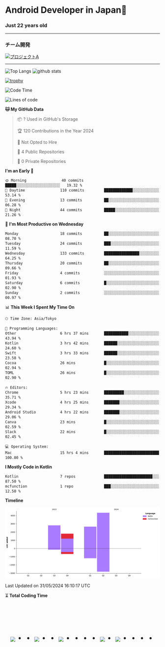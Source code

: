 # Android Developer in Japan👋 
### Just 22 years old 
*************************************
### チーム開発

[![プロジェクトA](https://github-readme-stats.vercel.app/api/pin/?username=N3AttendanceManager&repo=AttendanceApp&bg_color=0d1117&title_color=58a6ff&text_color=c3d1d9)](https://github.com/N3AttendanceManager/AttendanceApp)



------------------------------------------------------------

<p align="left"> 
  <img alt="Top Langs" height="150px" src="https://github-readme-stats.vercel.app/api/top-langs/?username=batapii&layout=compact&count_private=true&show_icons=true&theme=tokyonight" />
  <img alt="github stats" height="150px" src="https://github-readme-stats.vercel.app/api?username=batapii&count_private=true&show_icons=true&show_icons=true&theme=tokyonight" />
</p>

[![trophy](https://github-profile-trophy.vercel.app/?username=batapii&theme=discord)](https://github.com/ryo-ma/github-profile-trophy)



<!--START_SECTION:waka-->
![Code Time](http://img.shields.io/badge/Code%20Time-99%20hrs%2055%20mins-blue)

![Lines of code](https://img.shields.io/badge/From%20Hello%20World%20I%27ve%20Written-11.6%20thousand%20lines%20of%20code-blue)

**🐱 My GitHub Data** 

> 📦 ? Used in GitHub's Storage 
 > 
> 🏆 120 Contributions in the Year 2024
 > 
> 🚫 Not Opted to Hire
 > 
> 📜 4 Public Repositories 
 > 
> 🔑 0 Private Repositories 
 > 
**I'm an Early 🐤** 

```text
🌞 Morning                40 commits          █████░░░░░░░░░░░░░░░░░░░░   19.32 % 
🌆 Daytime                110 commits         █████████████░░░░░░░░░░░░   53.14 % 
🌃 Evening                13 commits          ██░░░░░░░░░░░░░░░░░░░░░░░   06.28 % 
🌙 Night                  44 commits          █████░░░░░░░░░░░░░░░░░░░░   21.26 % 
```
📅 **I'm Most Productive on Wednesday** 

```text
Monday                   18 commits          ██░░░░░░░░░░░░░░░░░░░░░░░   08.70 % 
Tuesday                  24 commits          ███░░░░░░░░░░░░░░░░░░░░░░   11.59 % 
Wednesday                133 commits         ████████████████░░░░░░░░░   64.25 % 
Thursday                 20 commits          ██░░░░░░░░░░░░░░░░░░░░░░░   09.66 % 
Friday                   4 commits           ░░░░░░░░░░░░░░░░░░░░░░░░░   01.93 % 
Saturday                 6 commits           █░░░░░░░░░░░░░░░░░░░░░░░░   02.90 % 
Sunday                   2 commits           ░░░░░░░░░░░░░░░░░░░░░░░░░   00.97 % 
```


📊 **This Week I Spent My Time On** 

```text
🕑︎ Time Zone: Asia/Tokyo

💬 Programming Languages: 
Other                    6 hrs 37 mins       ███████████░░░░░░░░░░░░░░   43.94 % 
Kotlin                   3 hrs 42 mins       ██████░░░░░░░░░░░░░░░░░░░   24.60 % 
Swift                    3 hrs 33 mins       ██████░░░░░░░░░░░░░░░░░░░   23.58 % 
Cocoa                    26 mins             █░░░░░░░░░░░░░░░░░░░░░░░░   02.94 % 
TOML                     26 mins             █░░░░░░░░░░░░░░░░░░░░░░░░   02.90 % 

🔥 Editors: 
Chrome                   5 hrs 23 mins       █████████░░░░░░░░░░░░░░░░   35.71 % 
Xcode                    4 hrs 25 mins       ███████░░░░░░░░░░░░░░░░░░   29.34 % 
Android Studio           4 hrs 22 mins       ███████░░░░░░░░░░░░░░░░░░   29.06 % 
Canva                    23 mins             █░░░░░░░░░░░░░░░░░░░░░░░░   02.59 % 
Slack                    22 mins             █░░░░░░░░░░░░░░░░░░░░░░░░   02.45 % 

💻 Operating System: 
Mac                      15 hrs 4 mins       █████████████████████████   100.00 % 
```

**I Mostly Code in Kotlin** 

```text
Kotlin                   7 repos             ██████████████████████░░░   87.50 % 
mcfunction               1 repo              ███░░░░░░░░░░░░░░░░░░░░░░   12.50 % 
```



**Timeline**

![Lines of Code chart](https://raw.githubusercontent.com/batapii/batapii/main/assets/bar_graph.png)


 Last Updated on 31/05/2024 16:10:17 UTC
<!--END_SECTION:waka-->

⏳ **Total Coding Time**

<!--START_SECTION:waka-total-coding-time-->
<!--END_SECTION:waka-total-coding-time-->


<!-- --------------------------------- :) ---------------------------------- -->




<br><br><br>

<div align="center">
    <h1>
        <img src="https://user-images.githubusercontent.com/44926913/175852850-3fb6c715-1856-41ff-8c1f-94ce3b03b458.gif">・・
        <img src="https://user-images.githubusercontent.com/44926913/175853109-f8850656-6704-4a8a-bee6-9aca154d929b.gif">・・
        <img src="https://user-images.githubusercontent.com/44926913/175853154-5449d974-975e-44a6-ab84-a86031265e40.gif">・・・・
        <img src="https://user-images.githubusercontent.com/44926913/175853109-f8850656-6704-4a8a-bee6-9aca154d929b.gif">・
        <img src="https://user-images.githubusercontent.com/44926913/175853154-5449d974-975e-44a6-ab84-a86031265e40.gif">・・・・
    </h1>
  </div>
<br><br><br>





<!--
**batapii/batapii** is a ✨ _special_ ✨ repository because its `README.md` (this file) appears on your GitHub profile.

Here are some ideas to get you started:

- 🔭 I’m currently working on ...
- 🌱 I’m currently learning ...
- 👯 I’m looking to collaborate on ...
- 🤔 I’m looking for help with ...
- 💬 Ask me about ...
- 📫 How to reach me: ...
- 😄 Pronouns: ...
- ⚡ Fun fact: ...
-->
